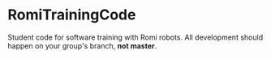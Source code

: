 # RomiTrainingCode

Student code for software training with Romi robots. All development should happen on your group's branch, **not master**.
